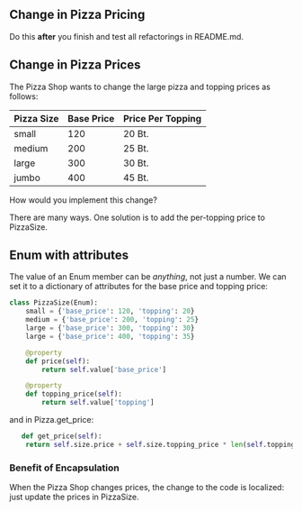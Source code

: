 ## Change in Pizza Pricing

Do this **after** you finish and test all refactorings in README.md.

## Change in Pizza Prices

The Pizza Shop wants to change the large pizza and topping prices as follows:

| Pizza Size  | Base Price | Price Per Topping  |
|-------------|------------|-------------|
| small       | 120        | 20 Bt.      |
| medium      | 200        | 25 Bt.      |
| large       | 300        | 30 Bt.      |
| jumbo       | 400        | 45 Bt.      |

How would you implement this change?

There are many ways. One solution is to add the per-topping price to PizzaSize.

## Enum with attributes

The value of an Enum member can be *anything*, not just a number. We can set it to a dictionary of attributes for the
base price and topping price:

```python
class PizzaSize(Enum):
    small = {'base_price': 120, 'topping': 20}
    medium = {'base_price': 200, 'topping': 25}
    large = {'base_price': 300, 'topping': 30}
    large = {'base_price': 400, 'topping': 35}

    @property
    def price(self):
        return self.value['base_price']

    @property
    def topping_price(self):
        return self.value['topping']
```

and in Pizza.get_price:

```python
   def get_price(self):
    return self.size.price + self.size.topping_price * len(self.toppings)
```

### Benefit of Encapsulation

When the Pizza Shop changes prices, the change to the code is localized: just update the prices in PizzaSize.
